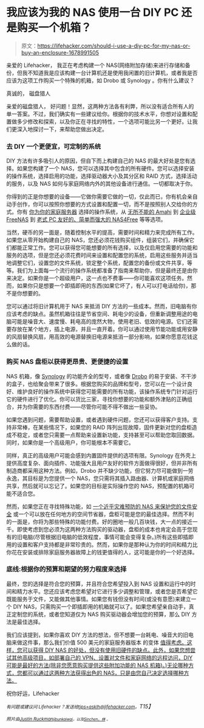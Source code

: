 # 我应该为我的 NAS 使用一台 DIY PC 还是购买一个机箱？

> 原文：<https://lifehacker.com/should-i-use-a-diy-pc-for-my-nas-or-buy-an-enclosure-1678991505>

亲爱的 Lifehacker，
我正在考虑构建一个 NAS(网络附加存储)来进行存储和备份，但我不知道我是应该构建一台计算机还是使用我闲置的旧计算机，或者我是否应该为这项工作购买一个特殊的机箱，如 Drobo 或 Synology 。你有什么建议？



真诚的，
磁盘猎人

亲爱的磁盘猎人，
好问题！显然，这两种方法各有利弊，所以没有适合所有人的单一答案。不过，我们确实有一些建议给你。根据你的技术水平，你想对设置和配置做多少修改和探索，以及你正在寻找的特性，一个选项可能比另一个更好。让我们更深入地探讨一下，来帮助您做出决定。

### 去 DIY 一个更便宜，可定制的系统

DIY 方法有许多吸引人的原因，但自下而上构建自己的 NAS 的最大好处是您有选择。如果您构建了一个 NAS，您可以选择其中包含的所有硬件。您可以选择安装的操作系统，选择启用的功能，选择驱动器大小及其分区和 RAID 方式，选择活动的服务，以及 NAS 如何与家庭网络内外的其他设备进行通信。一切都取决于你。

你得到的正是你想要的设备——它做你需要它做的一切，仅此而已，你有机会亲自动手创作，你可以按照你想要的方式设置和配置一切，而不是按照别人交给你的方式。你有 [你为你的家庭服务器](https://lifehacker.com/what-operating-system-should-i-use-for-my-diy-home-serv-1671385076) 选择的操作系统，从 [无所不能的 Amahi](http://lifehacker.com/turn-an-old-pc-into-a-nas-vpn-media-streamer-and-mor-1516484110) 到 [企业级 FreeNAS](http://lifehacker.com/turn-an-old-computer-into-a-do-anything-home-server-wit-510023147) 到 [老式 PC 友好的、简单而强大的 NAS4Free](http://lifehacker.com/turn-an-old-computer-into-a-networked-backup-streaming-5822590) 等等选项。

当然，硬币的另一面是，随着控制水平的提高，需要时间和精力来完成所有工作。如果您从零开始构建自己的 NAS，您还必须花钱购买组件，组装它们，并确保它们都能正常工作。您可以获得您可能想要的所有选择，以及仅启用您需要的功能和服务的选项，但是您还必须花费时间来设置和配置您的系统，启用这些服务并适当地调整它们，设置您的文件系统，锁定整个系统，配置您的备份或文件共享，等等。我们为上面每一个流行的操作系统都准备了指南来帮助你，但是最终还是由你来决定。如果你是一个超级用户，这一点也不费事——你可能喜欢这项任务。然而，如果你只是想要一个即插即用的东西(如果它坏了，有人可以打电话给你)，那不是你想要的。

您可以通过将旧计算机用于 NAS 来抵消 DIY 方法的一些成本。然而，旧电脑有你应该考虑的缺点。虽然机箱往往是节省空间、耗电少的设备，但重新调整用途的电脑可能是噪音大、速度慢、耗电高的庞然大物，使用老旧、低效的电源。它们还需要存放在某个地方，插上电源，并且一直开着。你可以通过使用节能功能或用安静的风扇替换风扇，用高效的电源替换旧电源来抵消一部分影响，如果你愿意花钱这么做的话。

### 购买 NAS 盘柜以获得更昂贵、更便捷的设置

NAS 机箱，像 [Synology](https://www.synology.com/en-us/) 的功能齐全的型号，或者像 [Drobo](http://www.drobo.com/) 的易于安装、不干涉的盒子，也给聚会带来了很多。根据您购买的品牌和型号，您可以在一个设计良好、维护良好的操作系统中获得您可能需要的所有功能，该操作系统专门针对运行它的硬件进行了优化。你可以货比三家，寻找你想要的功能和额外津贴的正确组合，并为你需要的东西付费——尽管你可能不得不做出一些妥协。

如果您遇到问题，需要帮助设置，或者遇到硬件问题，您还可以获得客户支持。支持非常棒，在某些情况下，如果您的 RAID 阵列出现故障，固件更新对您的盘柜造成不稳定，或者您只需要一点帮助来设置新功能，支持甚至可以帮助您取回数据。同时，如果你是一个高级用户，你可能根本不需要它。

同样，真正的高级用户可能会感到内置固件提供的选项有限。Synology 在外壳上提供高度复杂、面向插件、功能强大且用户友好的软件方面做得很好，但并非所有制造商都采用这种方法。例如，Drobo 并不缺少功能，但它努力尽可能做到一劳永逸，其目标是为您提供一个 NAS，您只需将其插入路由器、计算机或家庭网络共享，然后就可以忘记了。如果您的目标是实际操作您的 NAS，预配置的机箱可能不适合您。

然而，如果您正在寻找特殊功能，如 [一个近乎灾难预防的 NAS 来保护您的文件安全](https://lifehacker.com/the-iosafe-n2-is-a-near-disaster-proof-nas-that-s-packe-5986606) 或一个可以放在任何地方的空间节省器，盘柜可能是您的最佳选择。然而不利的一面是，你将为那些特殊的功能付费。好的圈地一般几百块钱，大一点的接近一千。即使考虑到您必须为这两种方法购买的驱动器，盘柜的成本也肯定会高于您现有的旧电脑(尽管根据旧电脑的低效程度，事情可能会变得复杂。)所有这些即插即用的设置和客户支持都是非常珍贵的。然而，如果你是那种认为你的时间和精力比你花在安装或排除家庭服务器故障上的钱更值得的人，这可能是你的一个好选择。

### 底线:根据你的预算和期望的努力程度来选择

最终，您的选择是符合您的预算，并且符合您希望投入到 NAS 设置和运行中的时间和精力水平。您还应该考虑您希望对它进行多少调整和管理，或者您是否希望它既能服务于文件，又能做其他事情。如果您有钱但没有时间(或没有意愿)来建立一个 DIY NAS，只需购买一个即插即用的机箱就可以了。如果您希望亲自动手，真正定制您的系统，或者您知道仅为 NAS 购买驱动器会增加您的预算，那么 DIY 方法是最佳选择。

我们应该提到，如果你喜欢 DIY 方法的想法，但不想要一台耗电、噪音大的旧电脑来做这件事，那么我们价值 500 美元的家庭服务器版本 的变体 [值得考虑。这样，您可以获得 DIY NAS 的好处，但没有使用旧硬件的缺点。此外，如果您想尝试其他高级项目，如部署自己的 VPN、设置对文件和家庭网络的远程访问，DIY 可能是最好的方法(除非您愿意购买提供这些附加功能的 NAS 机箱)。)无论哪种方式，您都可以通过这两种方法获得出色的 NAS，只是由您自己决定选择哪种方法。](http://lifehacker.com/how-i-built-the-media-center-of-my-dreams-for-under-50-5936546)

祝你好运，Lifehacker

*<small>有问题或建议问 Lifehacker？发送给</small>*[*<small>tips+asklh@lifehacker.com</small>*](mailto:tips+asklh@lifehacker.com)*<small>。</small>T15】*

*<small>照片由</small>*[*<small>Justin Ruckman</small>*](https://www.flickr.com/photos/hieronymus/1480503135/)*<small></small>*<small>[*<small>jibunkaiwai</small>*](https://www.flickr.com/photos/97493971@N04/11400087045)*<small>，以及</small>*[*<small>Sinchen。林</small>*](https://www.flickr.com/photos/linsinchen/8761654228) *<small>。</small>*</small>

<small></small>